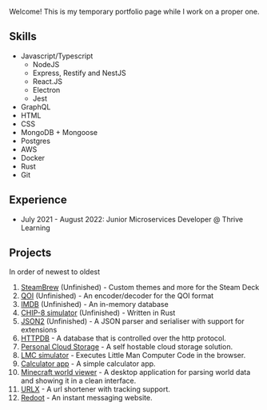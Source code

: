Welcome! This is my temporary portfolio page while I work on a proper one.  

## Skills
- Javascript/Typescript
    - NodeJS
    - Express, Restify and NestJS
    - React.JS
    - Electron
    - Jest
- GraphQL
- HTML
- CSS
- MongoDB + Mongoose
- Postgres
- AWS
- Docker
- Rust
- Git

## Experience
- July 2021 - August 2022: Junior Microservices Developer @ Thrive Learning 

## Projects
In order of newest to oldest
1. [SteamBrew](https://github.com/SteamBrew) (Unfinished) - Custom themes and more for the Steam Deck
1. [QOI](https://github.com/BenMagill/qoi-encoder-decoder) (Unfinished) - An encoder/decoder for the QOI format  
1. [IMDB](https://github.com/BenMagill/imdb) (Unfinished) - An in-memory database  
1. [CHIP-8 simulator](https://github.com/BenMagill/chip8-rust) (Unfinished) - Written in Rust 
1. [JSON2](https://github.com/BenMagill/jsonparser) (Unfinished) - A JSON parser and serialiser with support for extensions 
1. [HTTPDB](https://github.com/BenMagill/httpDB) - A database that is controlled over the http protocol.
1. [Personal Cloud Storage](https://github.com/BenMagill/Personal-Cloud-Storage) - A self hostable cloud storage solution.
1. [LMC simulator](https://github.com/BenMagill/lmc-simulator-ui) - Executes Little Man Computer Code in the browser.
1. [Calculator app](https://github.com/BenMagill/calculator) - A simple calculator app.
1. [Minecraft world viewer](https://github.com/BenMagill/McworldViewer) - A desktop application for parsing world data and showing it in a clean interface.
1. [URLX](http://urlshortener.benmagill.co.uk/) - A url shortener with tracking support.
1. [Redoot](https://redoot.benmagill.co.uk) - An instant messaging website.
<!-- 1. [NHR](https://lmc.benmagill.co.uk/) - no one needs to know about this   -->
